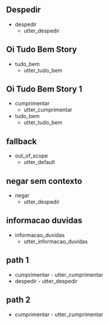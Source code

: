 ## Despedir
* despedir
    - utter_despedir

## Oi Tudo Bem Story
* tudo_bem
    - utter_tudo_bem

## Oi Tudo Bem Story 1
* cumprimentar
    - utter_cumprimentar
* tudo_bem
    - utter_tudo_bem

## fallback
* out_of_scope
    - utter_default

## negar sem contexto
* negar
    - utter_despedir


## informacao duvidas
* informacao_duvidas
    - utter_informacao_duvidas

## path 1
* cumprimentar
        - utter_cumprimentar
* despedir
        - utter_despedir
## path 2
* cumprimentar
        - utter_cumprimentar